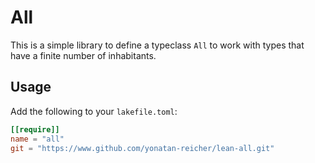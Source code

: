 # All

This is a simple library to define a typeclass `All` to work with types that
have a finite number of inhabitants.

## Usage

Add the following to your `lakefile.toml`:

```toml
[[require]]
name = "all"
git = "https://www.github.com/yonatan-reicher/lean-all.git"
```
